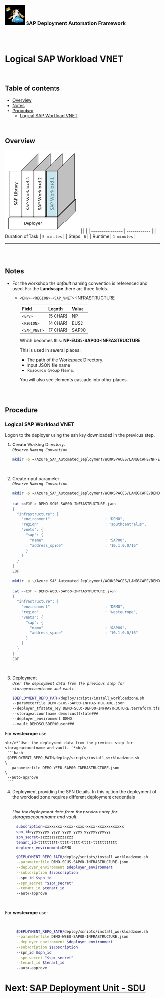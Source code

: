 ### <img src="../../../assets/images/UnicornSAPBlack256x256.png" width="64px"> SAP Deployment Automation Framework <!-- omit in toc -->
<br/><br/>

# Logical SAP Workload VNET <!-- omit in toc -->

<br/>

## Table of contents <!-- omit in toc -->

- [Overview](#overview)
- [Notes](#notes)
- [Procedure](#procedure)
  - [Logical SAP Workload VNET](#logical-sap-workload-vnet)

<br/>

## Overview

![Block4](assets/Block4.png)
|                  |              |
| ---------------- | ------------ |
| Duration of Task | `5 minutes`  |
| Steps            | `6`          |
| Runtime          | `1 minutes`  |

---

<br/><br/>

## Notes

- For the workshop the *default* naming convention is referenced and used. For the **Landscape** there are three fields.
  - `<ENV>`-`<REGION>`-`<SAP_VNET>`-INFRASTRUCTURE

    | Field        | Legnth   | Value  |
    | ------------ | -------- | ------ |
    | `<ENV>`      | [5 CHAR] | NP     |
    | `<REGION>`   | [4 CHAR] | EUS2   |
    | `<SAP_VNET>` | [7 CHAR] | SAP00  |
  
    Which becomes this: **NP-EUS2-SAP00-INFRASTRUCTURE**
    
    This is used in several places:
    - The path of the Workspace Directory.
    - Input JSON file name
    - Resource Group Name.

    You will also see elements cascade into other places.

<br/><br/>

## Procedure

### Logical SAP Workload VNET

Logon to the deployer using the ssh key downloaded in the previous step.
<br/>

1. Create Working Directory.
    <br/>*`Observe Naming Convention`*<br/>
    ```bash
    mkdir -p ~/Azure_SAP_Automated_Deployment/WORKSPACES/LANDSCAPE/NP-EUS2-SAP00-INFRASTRUCTURE; cd $_
    ```
    <br/>


2. Create input parameter 
    <br/>*`Observe Naming Convention`*<br/>
    ```bash
    mkdir -p ~/Azure_SAP_Automated_Deployment/WORKSPACES/LANDSCAPE/DEMO-SCUS-SAP00-INFRASTRUCTURE; cd $_

    cat <<EOF > DEMO-SCUS-SAP00-INFRASTRUCTURE.json
    {
      "infrastructure": {
        "environment"                         : "DEMO",
        "region"                              : "southcentralus",
        "vnets": {
          "sap": {
            "name"                            : "SAP00",
            "address_space"                   : "10.1.0.0/16"
          }
        }
      }
    }
    EOF
    ```

    ```bash
    mkdir -p ~/Azure_SAP_Automated_Deployment/WORKSPACES/LANDSCAPE/DEMO-WEEU-SAP00-INFRASTRUCTURE; cd $_

    cat <<EOF > DEMO-WEEU-SAP00-INFRASTRUCTURE.json
    {
      "infrastructure": {
        "environment"                         : "DEMO",
        "region"                              : "westeurope",
        "vnets": {
          "sap": {
            "name"                            : "SAP00",
            "address_space"                   : "10.1.0.0/16"
          }
        }
      }
    }
    EOF
    ```

<br/>

3. Deployment
    <br/>*`User the deployment data from the previous step for storageaccountname and vault. `*<br/>
     ```bash
     $DEPLOYMENT_REPO_PATH/deploy/scripts/install_workloadzone.sh            \
     --parameterfile DEMO-SCUS-SAP00-INFRASTRUCTURE.json                     \
     --deployer_tfstate_key DEMO-SCUS-DEP00-INFRASTRUCTURE.terraform.tfstate \
     --storageaccountname demoscustfstate###                                 \
     --deployer_environment DEMO                                             \
     --vault DEMOSCUSDEP00user###                                            \
     ```

For **westeurope** use

    <br/>*`User the deployment data from the previous step for storageaccountname and vault. `*<br/>
     ```bash
     $DEPLOYMENT_REPO_PATH/deploy/scripts/install_workloadzone.sh            \
     --parameterfile DEMO-WEEU-SAP00-INFRASTRUCTURE.json                     \
     --auto-approve
     ```

4. Deployment providing the SPN Details. In this option the deployment of the workload zone requires different deployment credentials

    <br/>*Use the deployment data from the previous step for storageaccountname and vault.*<br/>

```bash
     subscription=xxxxxxxx-xxxx-xxxx-xxxx-xxxxxxxxxxxx
     spn_id=yyyyyyyy-yyyy-yyyy-yyyy-yyyyyyyyyyyy
     spn_secret=zzzzzzzzzzzzzzz                                          
     tenant_id=ttttttttt-tttt-tttt-tttt-ttttttttttt
     deployer_environment=DEMO

```

```bash
     $DEPLOYMENT_REPO_PATH/deploy/scripts/install_workloadzone.sh            \
     --parameterfile DEMO-SCUS-SAP00-INFRASTRUCTURE.json                     \
     --deployer_environment $deployer_environment                            \
     --subscription $subscription                                            \ 
     --spn_id $spn_id                                                        \
     --spn_secret "$spn_secret"                                              \
     --tenant_id $tenant_id                                                  \     
     --auto-approve
```

</br>

For **westeurope** use:


</br>

```bash
     $DEPLOYMENT_REPO_PATH/deploy/scripts/install_workloadzone.sh            \
     --parameterfile DEMO-WEEU-SAP00-INFRASTRUCTURE.json                     \
     --deployer_environment $deployer_environment                            \
     --subscription $subscription                                            \ 
     --spn_id $spn_id                                                        \
     --spn_secret "$spn_secret"                                              \
     --tenant_id $tenant_id                                                  \     
     --auto-approve
```

# Next: [SAP Deployment Unit - SDU](04-sdu.md) <!-- omit in toc -->
